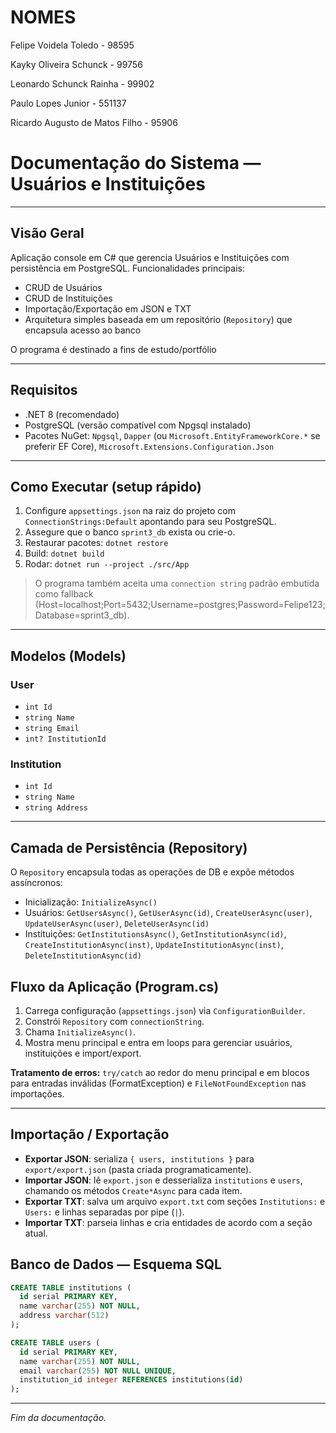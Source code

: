 # NOMES

Felipe Voidela Toledo - 98595

Kayky Oliveira Schunck - 99756

Leonardo Schunck Rainha - 99902

Paulo Lopes Junior - 551137

Ricardo Augusto de Matos Filho - 95906


# Documentação do Sistema — Usuários e Instituições

---

## Visão Geral

Aplicação console em C# que gerencia Usuários e Instituições com persistência em PostgreSQL. Funcionalidades principais:

* CRUD de Usuários
* CRUD de Instituições
* Importação/Exportação em JSON e TXT
* Arquitetura simples baseada em um repositório (`Repository`) que encapsula acesso ao banco

O programa é destinado a fins de estudo/portfólio

---

## Requisitos

* .NET 8 (recomendado)
* PostgreSQL (versão compatível com Npgsql instalado)
* Pacotes NuGet: `Npgsql`, `Dapper` (ou `Microsoft.EntityFrameworkCore.*` se preferir EF Core), `Microsoft.Extensions.Configuration.Json`

---

## Como Executar (setup rápido)

1. Configure `appsettings.json` na raiz do projeto com `ConnectionStrings:Default` apontando para seu PostgreSQL.
2. Assegure que o banco `sprint3_db` exista ou crie-o.
3. Restaurar pacotes: `dotnet restore`
4. Build: `dotnet build`
5. Rodar: `dotnet run --project ./src/App`

> O programa também aceita uma `connection string` padrão embutida como fallback (Host=localhost;Port=5432;Username=postgres;Password=Felipe123;Database=sprint3\_db).

---

## Modelos (Models)

### User

* `int Id`
* `string Name`
* `string Email`
* `int? InstitutionId`

### Institution

* `int Id`
* `string Name`
* `string Address`


---

## Camada de Persistência (Repository)

O `Repository` encapsula todas as operações de DB e expõe métodos assíncronos:

* Inicialização: `InitializeAsync()` 
* Usuários: `GetUsersAsync()`, `GetUserAsync(id)`, `CreateUserAsync(user)`, `UpdateUserAsync(user)`, `DeleteUserAsync(id)`
* Instituições: `GetInstitutionsAsync()`, `GetInstitutionAsync(id)`, `CreateInstitutionAsync(inst)`, `UpdateInstitutionAsync(inst)`, `DeleteInstitutionAsync(id)`


## Fluxo da Aplicação (Program.cs)

1. Carrega configuração (`appsettings.json`) via `ConfigurationBuilder`.
2. Constrói `Repository` com `connectionString`.
3. Chama `InitializeAsync()`.
4. Mostra menu principal e entra em loops para gerenciar usuários, instituições e import/export.

**Tratamento de erros:** `try/catch` ao redor do menu principal e em blocos para entradas inválidas (FormatException) e `FileNotFoundException` nas importações.

---

## Importação / Exportação

* **Exportar JSON**: serializa `{ users, institutions }` para `export/export.json` (pasta criada programaticamente).
* **Importar JSON**: lê `export.json` e desserializa `institutions` e `users`, chamando os métodos `Create*Async` para cada item.
* **Exportar TXT**: salva um arquivo `export.txt` com seções `Institutions:` e `Users:` e linhas separadas por pipe (`|`).
* **Importar TXT**: parseia linhas e cria entidades de acordo com a seção atual.


## Banco de Dados — Esquema SQL 

```sql
CREATE TABLE institutions (
  id serial PRIMARY KEY,
  name varchar(255) NOT NULL,
  address varchar(512)
);

CREATE TABLE users (
  id serial PRIMARY KEY,
  name varchar(255) NOT NULL,
  email varchar(255) NOT NULL UNIQUE,
  institution_id integer REFERENCES institutions(id)
);
```

---


*Fim da documentação.*

